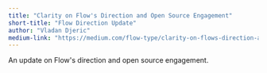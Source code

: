 ```yaml
---
title: "Clarity on Flow's Direction and Open Source Engagement"
short-title: "Flow Direction Update"
author: "Vladan Djeric"
medium-link: "https://medium.com/flow-type/clarity-on-flows-direction-and-open-source-engagement-e721a4eb4d8b"
---
```

An update on Flow's direction and open source engagement.
